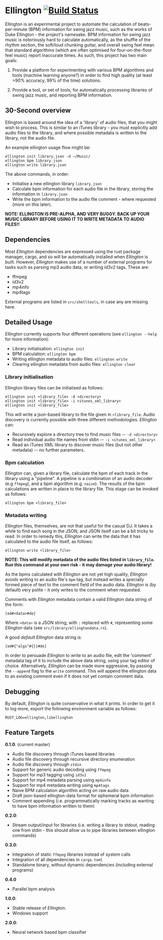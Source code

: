 # Ellington [![Build Status](https://travis-ci.org/AdamHarries/ellington.svg?branch=master)](https://travis-ci.org/AdamHarries/ellington)

Ellington is an experimental project to automate the calculation of beats-per-minute (BPM) information for swing jazz music, such as the works of Duke Ellington - the project's namesake. BPM information for swing jazz music is notoriously hard to calculate automatically, as the shuffle of the rhythm section, the soft/loud chunking guitar, and overall swing feel mean that standard algorithms (which are often optimised for four-on-the-floor feel music) report inaccurate times. As such, this project has two main goals: 

1) Provide a platform for experimenting with various BPM algorithms and tools (machine learning anyone?) in order to find high quality (at least >90% accuracy, 99% of the time) solutions. 

2) Provide a tool, or set of tools, for automatically processing libraries of swing jazz music, and reporting BPM information.

## 30-Second overview

Ellington is based around the idea of a 'library' of audio files, that you might wish to process. This is similar to an iTunes library - you must explicitly add audio files to the library, and where possible metadata is written to the library, not the audio file. 

An example ellington usage flow might be: 

    ellington init library.json -d ~/Music/
    ellington bpm library.json 
    ellington write library.json

The above commands, in order: 
  - Initialise a new ellington library `library.json`
  - Calculate bpm information for each audio file in the library, storing the information in `library.json`
  - Write the bpm information to the audio file comment - where requested (more on this later). 

**NOTE: ELLINGTON IS PRE-ALPHA, AND VERY BUGGY. BACK UP YOUR MUSIC LIBRARY BEFORE USING IT TO WRITE METADATA TO AUDIO FILES!!**

## Dependencies

Most *Ellington* dependencies are expressed using the rust package manager, cargo, and so will be automatically installed when *Ellington* is built. However, *Ellington* makes use of a number of external programs for tasks such as parsing mp3 audio data, or writing id3v2 tags. These are: 
  - ffmpeg
  - id3v2
  - mp4info
  - mp4tags
  
External programs are listed in `src/shelltools`, in case any are missing here. 

## Detailed Usage 

*Ellington* currently supports four different operations (see `ellington --help` for more information): 

  - Library initialisation: `ellington init`
  - BPM calculation: `ellington bpm`
  - Writing ellington metadata to audio files: `ellington write`
  - Clearing ellington metadata from audio files: `ellington clear`

### Library initialisation

Ellington library files can be initialised as follows:

    ellington init <library_file> -d <directory> 
    ellington init <library_file> -i <itunes_xml_library> 
    ellington init <library_file> 

This will write a json-based library to the file given in `<library_file`. Audio discovery is currently possible with three different methodologies. *Ellington* can: 
  - Recursively explore a directory tree to find music files -- `-d <directory>` 
  - Read individual audio file names from stdin -- `-i <itunes_xml_library>`
  - Read an iTunes XML library to discover music files (but not other metadata) -- no further parameters.

### Bpm calculation 

*Ellington* can, given a library file, calculate the bpm of each track in the library using a "pipeline". A pipeline is a combination of an audio decoder (e.g `ffmpeg`), and a bpm algorithm (e.g. `naive`). The results of the bpm calculations are written in place to the library file. This stage can be invoked as follows: 

    ellington bpm <library_file> 

### Metadata writing

*Ellington* files, themselves, are not that useful for the casual DJ. It takes a while to find each song in the JSON, and JSON itself can be a bit tricky to read. In order to remedy this, *Ellington* can write the data that it has calculated to the audio file itself, as follows: 

    ellington write <library_file> 

**NOTE: This will modify metadata of the audio files listed in `library_file`. Run this command at your own risk - it may damage your audio library!**

As the bpms calculated with *Ellington* are not yet high quality, *Ellington* avoids writing to an audio file's `bpm` tag, but instead writes a specially formed piece of text to the comment field of the audio data. *Ellington* is (by default) very polite - it only writes to the comment when requested. 

Comments with *Ellington* metadata contain a valid *Ellington* data string of the form: 

    [ed#<data>#de]

Where `<data>` is a JSON string, with `:` replaced with `#`, representing some *Ellington* data (see `src/library/ellingtondata.rs`).

A good *default* *Ellington* data string is: 

    [ed#{"algs"#{}}#de]

In order to persuade *Ellington* to write to an audio file, edit the 'comment' metadata tag of it to include the above data string, using your tag editor of choice. Alternatively, *Ellington* can be made more aggressive, by passing the `--append` flag to the `write` command. This will append the ellington data to an existing comment even if it does not yet contain comment data. 

## Debugging

By default, *Ellington* is quite conservative in what it prints. In order to get it to log more, export the following environment variable as follows: 

    RUST_LOG=ellington,libellington

## Feature Targets

**0.1.0**: (current master) 
  - Audio file discovery through iTunes based libraries
  - Audio file discovery through recursive directory enumeration
  - Audio file discovery through `stdin`
  - Support for generic audio decoding using `ffmpeg`
  - Support for mp3 tagging using `id3v2`
  - Support for mp4 metadata parsing using `mp4info`
  - Support for mp4 metadata writing using `mp4tags`
  - Naive BPM calculation algorithm acting on raw audio data
  - Draft json-based ellington-data format for ephemeral bpm information
  - Comment appending (i.e. programmatically marking tracks as wanting to have bpm information written to them)

**0.2.0**: 
  - Stream output/input for libraries (i.e. writing a library to stdout, reading one from stdin - this should allow us to pipe libraries between ellington commands)  

**0.3.0**: 
  - Integration of static `ffmpeg` libraries instead of system calls
  - Integration of all dependencies in `cargo.toml`
  - Standalone binary, without dynamic dependencies (including external programs)

**0.4.0**
 - Parallel bpm analysis

**1.0.0**:
  - Stable release of *Ellington*. 
  - Windows support
  
**2.0.0**: 
  - Neural network based bpm classifier
